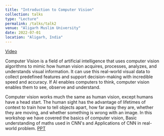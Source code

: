 ```yaml
---
title: "Introduction to Computer Vision"
collection: talks
type: "Lecture"
permalink: /talks/talk2
venue: "Aligarh Muslim University"
date: 2022-07-01
location: "Aligarh, India"
---
```


[Video](https://youtu.be/n9yWvQWQug0)

Computer Vision is a field of artificial intelligence that uses computer vision algorithms to mimic how human vision acquires, processes, analyzes, and understands visual information. It can use this real-world visual data to collect predefined features and support decision-making with incredible speed and accuracy. If AI enables computers to think, computer vision enables them to see, observe and understand.

Computer vision works much the same as human vision, except humans have a head start. The human sight has the advantage of lifetimes of context to train how to tell objects apart, how far away they are, whether they are moving, and whether something is wrong with an image.
In this workshop we have covered the basics of computer vision, Basic understanding of maths used in CNN's and Applications of CNN in real-world problem. [PPT](https://www.canva.com/design/DAFT0hK9giA/OhQRfsaPAbzFAjoAwsp1rA/view?utm_content=DAFT0hK9giA&utm_campaign=designshare&utm_medium=link&utm_source=publishsharelink)